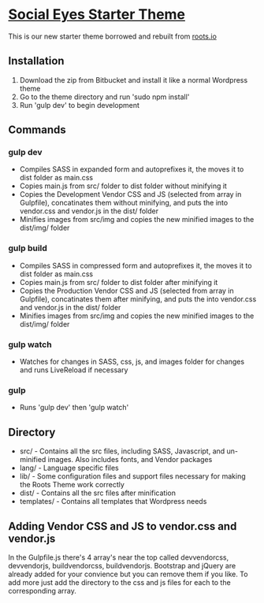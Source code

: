 # [Social Eyes Starter Theme](http://getsocialeyes.com/)

This is our new starter theme borrowed and rebuilt from [roots.io](http://roots.io/)

## Installation

1. Download the zip from Bitbucket and install it like a normal Wordpress theme
2. Go to the theme directory and run 'sudo npm install'
3. Run 'gulp dev' to begin development

## Commands
### gulp dev

* Compiles SASS in expanded form and autoprefixes it, the moves it to dist folder as main.css
* Copies main.js from src/ folder to dist folder without minifying it
* Copies the Development Vendor CSS and JS (selected from array in Gulpfile), concatinates them without minifying, and puts the into vendor.css and vendor.js in the dist/ folder
* Minifies images from src/img and copies the new minified images to the dist/img/ folder

### gulp build

* Compiles SASS in compressed form and autoprefixes it, the moves it to dist folder as main.css
* Copies main.js from src/ folder to dist folder after minifying it
* Copies the Production Vendor CSS and JS (selected from array in Gulpfile), concatinates them after minifying, and puts the into vendor.css and vendor.js in the dist/ folder
* Minifies images from src/img and copies the new minified images to the dist/img/ folder

### gulp watch

* Watches for changes in SASS, css, js, and images folder for changes and runs LiveReload if necessary

### gulp

* Runs 'gulp dev' then 'gulp watch'

## Directory
* src/ - Contains all the src files, including SASS, Javascript, and un-minified images. Also includes fonts, and Vendor packages
* lang/ - Language specific files
* lib/ - Some configuration files and support files necessary for making the Roots Theme work correctly
* dist/ - Contains all the src files after minification
* templates/ - Contains all templates that Wordpress needs

## Adding Vendor CSS and JS to vendor.css and vendor.js
In the Gulpfile.js there's 4 array's near the top called devvendorcss, devvendorjs, buildvendorcss, buildvendorjs. Bootstrap and jQuery are already added for your convience but you can remove them if you like. To add more just add the directory to the css and js files for each to the corresponding array.